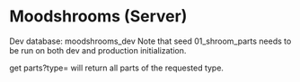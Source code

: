 # Moodshrooms (Server)

Dev database: moodshrooms_dev
Note that seed 01_shroom_parts needs to be run on both dev and production initialization.


get parts?type= will return all parts of the requested type.